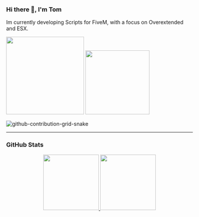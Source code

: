 

### Hi there 👋, I'm Tom

Im currently developing Scripts for FiveM, with a focus on Overextended and ESX.


<a href="https://github.com/1OSaft" style="text-decoration: None;"><img src="https://img.shields.io/badge/Editor-Visual%20studio%20code-%23007ACC?style=for-the-badge&logo=visualstudiocode" width="210">
<a/> <a href="https://github.com/1OSaft" style="text-decoration: None;"><img src="https://img.shields.io/badge/Main%20Language-Lua-3776AB?style=for-the-badge&logo=lua" width="173"><a/>


<div> 

  ![github-contribution-grid-snake](https://user-images.githubusercontent.com/39227403/174198514-9fbf7789-f964-4f50-b147-cbd570889396.svg)
 
</div>

----------------------------------------------------------------

### GitHub Stats

<p align="center">
<a href="https://github.com/1OSaft">
  <img height="150em" src="https://github-readme-stats-eight-theta.vercel.app/api?username=1OSaft&show_icons=true&theme=algolia&include_all_commits=true&count_private=true"/>
  <img height="150em" src="https://github-readme-stats-eight-theta.vercel.app/api/top-langs/?username=1OSaft&layout=compact&langs_count=8&theme=algolia"/>
</a>
</p>
